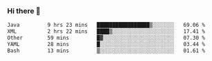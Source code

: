 ### Hi there 👋

<!--
**urzz/urzz** is a ✨ _special_ ✨ repository because its `README.md` (this file) appears on your GitHub profile.

Here are some ideas to get you started:

- 🔭 I’m currently working on ...
- 🌱 I’m currently learning ...
- 👯 I’m looking to collaborate on ...
- 🤔 I’m looking for help with ...
- 💬 Ask me about ...
- 📫 How to reach me: ...
- 😄 Pronouns: ...
- ⚡ Fun fact: ...
-->

<!--START_SECTION:waka-->

```txt
Java         9 hrs 23 mins   █████████████████▒░░░░░░░   69.06 %
XML          2 hrs 22 mins   ████▒░░░░░░░░░░░░░░░░░░░░   17.41 %
Other        59 mins         █▓░░░░░░░░░░░░░░░░░░░░░░░   07.30 %
YAML         28 mins         █░░░░░░░░░░░░░░░░░░░░░░░░   03.44 %
Bash         13 mins         ▒░░░░░░░░░░░░░░░░░░░░░░░░   01.61 %
```

<!--END_SECTION:waka-->
